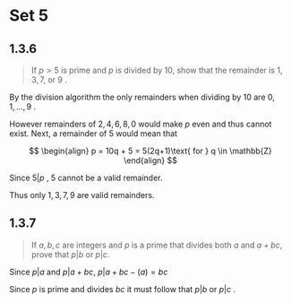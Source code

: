 # Set 5
## 1.3.6

> If $p > 5$ is prime and $p$ is divided by $10$, show that the remainder is $1, 3, 7,$ or $9$ .

By the division algorithm the only remainders when dividing by 10 are $0, 1, \dotso, 9$ .

However remainders of $2, 4, 6, 8, 0$ would make $p$ even and thus cannot exist. Next, a remainder of $5$ would mean that

$$
\begin{align}
p = 10q + 5 = 5(2q+1)\text{ for } q \in \mathbb{Z}
\end{align}
$$

Since $5 | p$ , $5$ cannot be a valid remainder. 

Thus only $1, 3, 7, 9$ are valid remainders. 

## 1.3.7

> If $a, b, c$ are integers and $p$ is a prime that divides both $a$ and $a + bc$, prove
> that $p| b$ or $p| c$.

Since $p|a$ and $p|a+bc$, $p|a+bc-(a)=bc$

Since $p$ is prime and divides $bc$ it must follow that $p|b$ or $p|c$ .